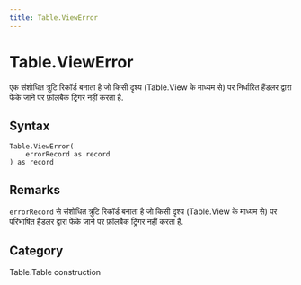 ```yaml
---
title: Table.ViewError
---
```


# Table.ViewError


एक संशोधित त्रुटि रिकॉर्ड बनाता है जो किसी दृश्य (Table.View के माध्यम से) पर निर्धारित हैंडलर द्वारा फेंके जाने पर फ़ॉलबैक ट्रिगर नहीं करता है.


## Syntax

```powerquery
Table.ViewError(
    errorRecord as record
) as record
```


## Remarks

<code>errorRecord</code> से संशोधित त्रुटि रिकॉर्ड बनाता है जो किसी दृश्य (Table.View के माध्यम से) पर परिभाषित हैंडलर द्वारा फेंके जाने पर फ़ॉलबैक ट्रिगर नहीं करता है.



## Category
Table.Table construction
